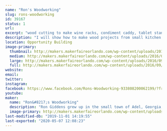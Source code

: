 ```yaml
---
name: "Ron's Woodworking"
slug: rons-woodworking
id: 39167
status: 1
url: 
excerpt: "wood cutting to make wine racks, condiment caddy, tablet stand, etc."
description: "I will show how to make wood projects from small kitchen displays to furniture"
location: Opportunity Building
image-primary:
  thumbnail: http://makers.makerfaireorlando.com/wp-content/uploads/2016/09/IMG_0843-1-150x150.jpg
  medium: http://makers.makerfaireorlando.com/wp-content/uploads/2016/09/IMG_0843-1-300x200.jpg
  large: http://makers.makerfaireorlando.com/wp-content/uploads/2016/09/IMG_0843-1-1024x683.jpg
  full: http://makers.makerfaireorlando.com/wp-content/uploads/2016/09/IMG_0843-1.jpg
website: 
email: 
twitter: 
instagram: 
facebook: https://www.facebook.com/Rons-Woodworking-933808200062199/?fref=ts
youtube: 
maker:
  name: "Ron&#8217;s Woodworking"
  description: "Ron Giddens grew up in the small town of Adel, Georgia, where whittling on the front porch was a daily activity. Since then, he has perfected his wood working skills and now makes charming wood furniture, and beautiful wood kitchen accessories. His work includes  wine racks, condiment caddy, electronic tablet stand, and other decor items. "
  image-primary: http://makers.makerfaireorlando.com/wp-content/uploads/2016/09/ron_giddens.jpg
last-modified-db: "2019-11-01 14:19:55"
last-exported: "2020-05-07 12:08:23"
---
```

